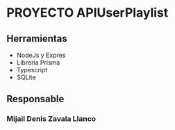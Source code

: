 # PROYECTO APIUserPlaylist


## Herramientas

* NodeJs y Expres
* Librería Prisma
* Typescript
* SQLite

## Responsable

### Mijail Denis Zavala Llanco
